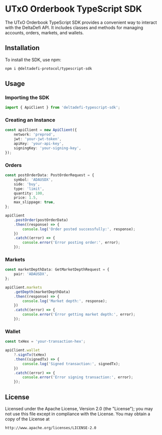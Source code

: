 # UTxO Orderbook TypeScript SDK

The UTxO Orderbook TypeScript SDK provides a convenient way to interact with the DeltaDefi API. It includes classes and methods for managing accounts, orders, markets, and wallets.

## Installation

To install the SDK, use npm:

```sh
npm i @deltadefi-protocol/typescript-sdk
```

## Usage

### Importing the SDK

```typescript
import { ApiClient } from 'deltadefi-typescript-sdk';
```

### Creating an Instance

```typescript
const apiClient = new ApiClient({
    network: 'preprod',
    jwt: 'your-jwt-token',
    apiKey: 'your-api-key',
    signingKey: 'your-signing-key',
});
```

### Orders

```typescript
const postOrderData: PostOrderRequest = {
    symbol: 'ADAUSDX',
    side: 'buy',
    type: 'limit',
    quantity: 100,
    price: 1.5,
    max_slippage: true,
};

apiClient
    .postOrder(postOrderData)
    .then((response) => {
        console.log('Order posted successfully:', response);
    })
    .catch((error) => {
        console.error('Error posting order:', error);
    });
```

### Markets

```typescript
const marketDepthData: GetMarketDepthRequest = {
    pair: 'ADAUSDX',
};

apiClient.markets
    .getDepth(marketDepthData)
    .then((response) => {
        console.log('Market depth:', response);
    })
    .catch((error) => {
        console.error('Error getting market depth:', error);
    });
```

### Wallet

```typescript
const txHex = 'your-transaction-hex';

apiClient.wallet
    ?.signTx(txHex)
    .then((signedTx) => {
        console.log('Signed transaction:', signedTx);
    })
    .catch((error) => {
        console.error('Error signing transaction:', error);
    });
```

## License

Licensed under the Apache License, Version 2.0 (the "License"); you may not use this file except in compliance with the License. You may obtain a copy of the License at

```
http://www.apache.org/licenses/LICENSE-2.0
```
